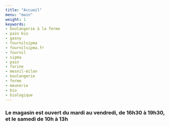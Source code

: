 ```yaml
---
title: "Accueil"
menu: "main"
weight: 1
keywords:
- boulangerie à la ferme
- pain bio
- gasny
- fournilsipma
- fournilsipma.fr
- fournil
- sipma
- pain
- farine
- mesnil-milon
- boulangerie
- ferme
- meunerie
- bio
- biologique
---
```


### Le magasin est ouvert **du mardi au vendredi, de 16h30 à 19h30, et le samedi de 10h à 13h**
